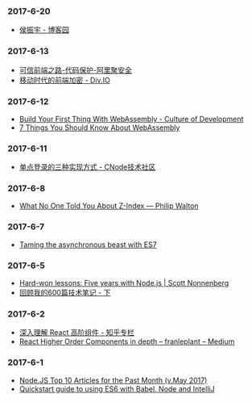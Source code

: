 ### 2017-6-20<br />
+ [侯振宇 - 博客园](http://www.cnblogs.com/sskyy/)<br />

### 2017-6-13<br />
+ [可信前端之路-代码保护-阿里聚安全](http://jaq.alibaba.com/community/art/show?&articleid=503)<br />
+ [移动时代的前端加密 - Div.IO](http://div.io/topic/1220)<br />

### 2017-6-12<br />
+ [Build Your First Thing With WebAssembly - Culture of Development](http://cultureofdevelopment.com/blog/build-your-first-thing-with-web-assembly/?utm_campaign=CodeTengu&utm_medium=email&utm_source=CodeTengu_92)<br />
+ [7 Things You Should Know About WebAssembly](https://auth0.com/blog/7-things-you-should-know-about-web-assembly/?utm_campaign=CodeTengu&utm_medium=email&utm_source=CodeTengu_92)<br />

### 2017-6-11<br />
+ [单点登录的三种实现方式 - CNode技术社区](https://cnodejs.org/topic/55f6e69904556da7553d20dd)<br />

### 2017-6-8<br />
+ [What No One Told You About Z-Index — Philip Walton](https://philipwalton.com/articles/what-no-one-told-you-about-z-index/)<br />

### 2017-6-7<br />
+ [Taming the asynchronous beast with ES7](https://pouchdb.com/2015/03/05/taming-the-async-beast-with-es7.html)<br />

### 2017-6-5<br />
+ [Hard-won lessons: Five years with Node.js | Scott Nonnenberg](https://blog.scottnonnenberg.com/hard-won-lessons-five-years-with-node-js/?utm_source=mybridge&utm_medium=blog&utm_campaign=read_more)<br />
+ [回顾我的600篇技术笔记 - 下](https://mp.weixin.qq.com/s?__biz=MzU5OTAxOTE4MA==&mid=2247483673&idx=1&sn=2668eee091d3ebe040f199d417c08a30)<br />

### 2017-6-2<br />
+ [深入理解 React 高阶组件 - 知乎专栏](https://zhuanlan.zhihu.com/p/24776678)<br />
+ [React Higher Order Components in depth – franleplant – Medium](https://medium.com/@franleplant/react-higher-order-components-in-depth-cf9032ee6c3e)<br />

### 2017-6-1<br />
+ [Node.JS Top 10 Articles for the Past Month (v.May 2017)](https://medium.mybridge.co/node-js-top-10-articles-for-the-past-month-v-may-2017-d91f493912f3)<br />
+ [Quickstart guide to using ES6 with Babel, Node and IntelliJ](https://hackernoon.com/quickstart-guide-to-using-es6-with-babel-node-and-intellij-a83670afbc49)<br />